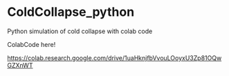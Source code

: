 # ColdCollapse_python
Python simulation of cold collapse with colab code


ColabCode here!

https://colab.research.google.com/drive/1uaHknjfbVvouLOoyxU3Zp81OQwGZXnWT

